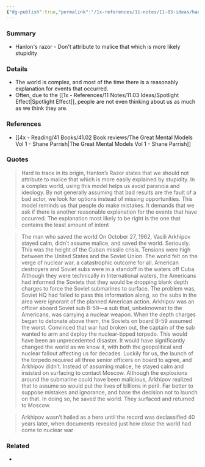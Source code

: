```yaml
---
{"dg-publish":true,"permalink":"/1x-references/11-notes/11-03-ideas/hanlon-s-razor-don-t-attribute-to-malice-that-which-is-more-likely-stupidity/","title":"Hanlon's razor - Don't attribute to malice that which is more likely stupidity","created":"2024-12-12T14:41:45.073+03:00","updated":"2024-12-12T21:08:02.427+03:00"}
---
```



### Summary
- Hanlon's razor - Don't attribute to malice that which is more likely stupidity

### Details
- The world is complex, and most of the time there is a reasonably explanation for events that occurred. 
- Often, due to the [[1x - References/11 Notes/11.03 Ideas/Spotlight Effect\|Spotlight Effect]], people are not even thinking about us as much as we think they are.

### References
- [[4x - Reading/41 Books/41.02 Book reviews/The Great Mental Models Vol 1 - Shane Parrish\|The Great Mental Models Vol 1 - Shane Parrish]]

### Quotes
> Hard to trace in its origin, Hanlon’s Razor states that we should not attribute to malice that which is more easily explained by stupidity. In a complex world, using this model helps us avoid paranoia and ideology. By not generally assuming that bad results are the fault of a bad actor, we look for options instead of missing opportunities. This model reminds us that people do make mistakes. It demands that we ask if there is another reasonable explanation for the events that have occurred. The explanation most likely to be right is the one that contains the least amount of intent

>The man who saved the world On October 27, 1962, Vasili Arkhipov stayed calm, didn’t assume malice, and saved the world. Seriously. This was the height of the Cuban missile crisis. Tensions were high between the United States and the Soviet Union. The world felt on the verge of nuclear war, a catastrophic outcome for all. American destroyers and Soviet subs were in a standoff in the waters off Cuba. Although they were technically in International waters, the Americans had informed the Soviets that they would be dropping blank depth charges to force the Soviet submarines to surface. The problem was, Soviet HQ had failed to pass this information along, so the subs in the area were ignorant of the planned American action. Arkhipov was an officer aboard Soviet sub B-59—a sub that, unbeknownst to the Americans, was carrying a nuclear weapon. When the depth charges began to detonate above them, the Soviets on board B-59 assumed the worst. Convinced that war had broken out, the captain of the sub wanted to arm and deploy the nuclear-tipped torpedo. This would have been an unprecedented disaster. It would have significantly changed the world as we know it, with both the geopolitical and nuclear fallout affecting us for decades. Luckily for us, the launch of the torpedo required all three senior officers on board to agree, and Arkhipov didn’t. Instead of assuming malice, he stayed calm and insisted on surfacing to contact Moscow. Although the explosions around the submarine could have been malicious, Arkhipov realized that to assume so would put the lives of billions in peril. Far better to suppose mistakes and ignorance, and base the decision not to launch on that. In doing so, he saved the world. They surfaced and returned to Moscow. 

> Arkhipov wasn’t hailed as a hero until the record was declassified 40 years later, when documents revealed just how close the world had come to nuclear war


### Related
- 